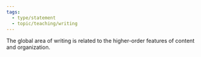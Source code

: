 ```yaml
---
tags:
  - type/statement
  - topic/teaching/writing
---
```

The global area of writing is related to the higher-order features of content and organization.